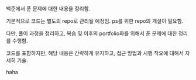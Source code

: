 백준에서 푼 문제에 대한 내용을 정리함.

기본적으로 코드는 별도의 repo로 관리될 예정임. ps를 위한 repo의 개설이 필요함.

다만, 풀이 과정을 정리하고, 복습 및 이후의 portfolio화를 위해서 푼 문제에 대한 정리를 수행함.

코드를 포함하지만, 해당 내용은 간략하게 유지하고, 접근 방법과 시행 착오에 대해서 자세히 기술.

haha